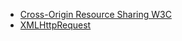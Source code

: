* [Cross-Origin Resource Sharing  W3C](https://www.w3.org/TR/cors/)  
* [XMLHttpRequest](https://xhr.spec.whatwg.org/)  
